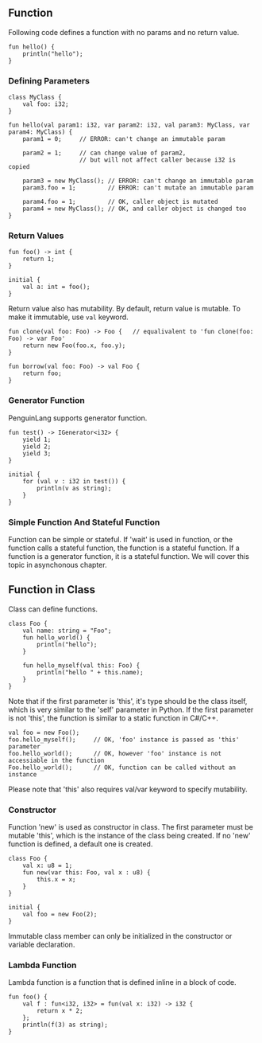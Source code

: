 ## Function
Following code defines a function with no params and no return value.
```
fun hello() {
	println("hello");
}
```

### Defining Parameters
```
class MyClass {
	val foo: i32;
}

fun hello(val param1: i32, var param2: i32, val param3: MyClass, var param4: MyClass) {
	param1 = 0;		// ERROR: can't change an immutable param

	param2 = 1;  	// can change value of param2, 
					// but will not affect caller because i32 is copied
					
	param3 = new MyClass(); // ERROR: can't change an immutable param
	param3.foo = 1;			// ERROR: can't mutate an immutable param
	
	param4.foo = 1;			// OK, caller object is mutated
	param4 = new MyClass(); // OK, and caller object is changed too
}
```

### Return Values
```
fun foo() -> int {
	return 1;
}

initial {
	val a: int = foo();
}
```

Return value also has mutability. By default, return value is mutable. To make it immutable, use `val` keyword.
```
fun clone(val foo: Foo) -> Foo {   // equalivalent to 'fun clone(foo: Foo) -> var Foo'
	return new Foo(foo.x, foo.y);
}

fun borrow(val foo: Foo) -> val Foo {
	return foo;
}
```

### Generator Function
PenguinLang supports generator function. 
```
fun test() -> IGenerator<i32> {
	yield 1;
	yield 2;
	yield 3;
}

initial {
	for (val v : i32 in test()) {
		println(v as string);
	}
}
```

### Simple Function And Stateful Function
Function can be simple or stateful. 
If 'wait' is used in function, or the function calls a stateful function, the function is a stateful function.
If a function is a generator function, it is a stateful function.
We will cover this topic in asynchonous chapter.

## Function in Class
Class can define functions.
```
class Foo {
	val name: string = "Foo";
	fun hello_world() {
		println("hello");
	}

	fun hello_myself(val this: Foo) {
		println("hello " + this.name);
	}
}
```

Note that if the first parameter is 'this', it's type should be the class itself, which is very similar to the 'self' parameter in Python.
If the first parameter is not 'this', the function is similar to a static function in C#/C++.
```
val foo = new Foo();
foo.hello_myself();		// OK, 'foo' instance is passed as 'this' parameter
foo.hello_world();		// OK, however 'foo' instance is not accessiable in the function
Foo.hello_world();		// OK, function can be called without an instance
```

Please note that 'this' also requires val/var keyword to specify mutability.

### Constructor
Function 'new' is used as constructor in class. The first parameter must be mutable 'this', which is the instance of the class being created.
If no 'new' function is defined, a default one is created.
```
class Foo {
	val x: u8 = 1;
	fun new(var this: Foo, val x : u8) {
		this.x = x;
	}
}

initial {
	val foo = new Foo(2);
}
```

Immutable class member can only be initialized in the constructor or variable declaration.

### Lambda Function
Lambda function is a function that is defined inline in a block of code.
```
fun foo() {
	val f : fun<i32, i32> = fun(val x: i32) -> i32 {
		return x * 2;
	};
	println(f(3) as string);
}
```


